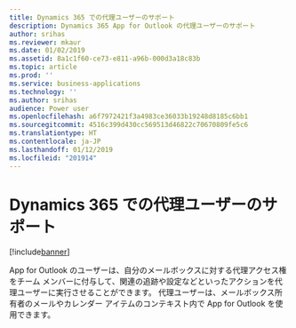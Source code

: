 ```yaml
---
title: Dynamics 365 での代理ユーザーのサポート
description: Dynamics 365 App for Outlook の代理ユーザーのサポート
author: srihas
ms.reviewer: mkaur
ms.date: 01/02/2019
ms.assetid: 8a1c1f60-ce73-e811-a96b-000d3a18c83b
ms.topic: article
ms.prod: ''
ms.service: business-applications
ms.technology: ''
ms.author: srihas
audience: Power user
ms.openlocfilehash: a6f7972421f3a4983ce36033b19248d8185c6bb1
ms.sourcegitcommit: 4516c399d430cc569513d46822c70670809fe5c6
ms.translationtype: HT
ms.contentlocale: ja-JP
ms.lasthandoff: 01/12/2019
ms.locfileid: "201914"
---
```

# <a name="support-for-delegate-users-in-dynamics-365"></a>Dynamics 365 での代理ユーザーのサポート


[!include[banner](../../includes/banner.md)]

App for Outlook のユーザーは、自分のメールボックスに対する代理アクセス権をチーム メンバーに付与して、関連の追跡や設定などといったアクションを代理ユーザーに実行させることができます。 代理ユーザーは、メールボックス所有者のメールやカレンダー アイテムのコンテキスト内で App for Outlook を使用できます。
